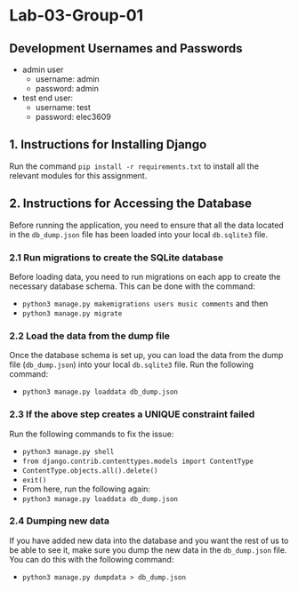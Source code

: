 # Lab-03-Group-01

## Development Usernames and Passwords
* admin user
    * username: admin
    * password: admin
* test end user:
    * username: test
    * password: elec3609

## 1. Instructions for Installing Django
Run the command `pip install -r requirements.txt` to install all the relevant modules for this assignment.

## 2. Instructions for Accessing the Database
Before running the application, you need to ensure that all the data located in the `db_dump.json` file has been loaded into your local `db.sqlite3` file.

### 2.1 Run migrations to create the SQLite database
 Before loading data, you need to run migrations on each app to create the necessary database schema. This can be done with the command: 
 * `python3 manage.py makemigrations users music comments` and then 
 * `python3 manage.py migrate`

### 2.2 Load the data from the dump file
Once the database schema is set up, you can load the data from the dump file (`db_dump.json`) into your local `db.sqlite3` file. Run the following command: 
* `python3 manage.py loaddata db_dump.json`

### 2.3 If the above step creates a UNIQUE constraint failed
Run the following commands to fix the issue: 
* `python3 manage.py shell`
* `from django.contrib.contenttypes.models import ContentType` 
* `ContentType.objects.all().delete()`
* `exit()`
* From here, run the following again:
* `python3 manage.py loaddata db_dump.json`


### 2.4 Dumping new data
If you have added new data into the database and you want the rest of us to be able to see it, make sure you dump the new data in the `db_dump.json` file. You can do this with the following command:
* `python3 manage.py dumpdata > db_dump.json`